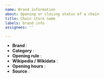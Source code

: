 ```yaml
---
name: Brand information
about: Opening or closing status of a chain
title: Chain store name
labels: brand info
assignees: ''

---
```


<!--
Thanks for adding your information below
-->

* __Brand__ :                             <!-- brand name of concerned shops -->
* __Category__ :                            <!-- Supermarket, fuel, bakery, ... -->
* __Opening rule__ :                      <!-- shops closed / shops open as usual / shops open with adapted opening hours (give some details : on appointment, only by delivery...) -->
* __Wikipedia / Wikidata__ :              <!-- (optional) URL to Wikipedia or [Wikidata](https://www.wikidata.org/) page -->
* __Opening hours__ :                     <!-- (optional) URL to web page with opening hours list for shops -->
* __Source__ :                            <!-- URL to web page where you got info from -->
